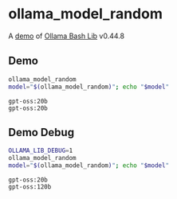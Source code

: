 # ollama_model_random

A [demo](../README.md#demos) of [Ollama Bash Lib](https://github.com/attogram/ollama-bash-lib) v0.44.8

## Demo

```bash
ollama_model_random
model="$(ollama_model_random)"; echo "$model"
```
```
gpt-oss:20b
gpt-oss:20b
```

## Demo Debug

```bash
OLLAMA_LIB_DEBUG=1
ollama_model_random
model="$(ollama_model_random)"; echo "$model"
```
```
gpt-oss:20b
gpt-oss:120b
```
